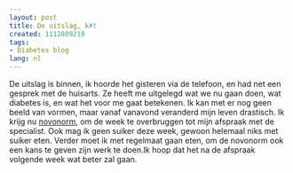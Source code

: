 ```yaml
---
layout: post
title: De uitslag, k#t
created: 1112809219
tags:
- Diabetes blog
lang: nl
---
```

De uitslag is binnen, ik hoorde het gisteren via de telefoon, en had net een gesprek met de huisarts. Ze heeft me uitgelegd wat we nu gaan doen, wat diabetes is, en wat het voor me gaat betekenen. Ik kan met er nog geen beeld van vormen, maar vanaf vanavond veranderd mijn leven drastisch. Ik krijg nu [novonorm](http://en.wikipedia.org/wiki/Novo_Nordisk), om de week te overbruggen tot mijn afspraak met de specialist. Ook mag ik geen suiker deze week, gewoon helemaal niks met suiker eten. Verder moet ik met regelmaat gaan eten, om de novonorm ook een kans te geven zijn werk te doen.Ik hoop dat het na de afspraak volgende week wat beter zal gaan.
